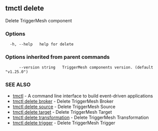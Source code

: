 ## tmctl delete

Delete TriggerMesh component

### Options

```
  -h, --help   help for delete
```

### Options inherited from parent commands

```
      --version string   TriggerMesh components version. (default "v1.25.0")
```

### SEE ALSO

* [tmctl](tmctl.md)	 - A command line interface to build event-driven applications
* [tmctl delete broker](tmctl_delete_broker.md)	 - Delete TriggerMesh Broker
* [tmctl delete source](tmctl_delete_source.md)	 - Delete TriggerMesh Source
* [tmctl delete target](tmctl_delete_target.md)	 - Delete TriggerMesh Target
* [tmctl delete transformation](tmctl_delete_transformation.md)	 - Delete TriggerMesh Transformation
* [tmctl delete trigger](tmctl_delete_trigger.md)	 - Delete TriggerMesh Trigger

